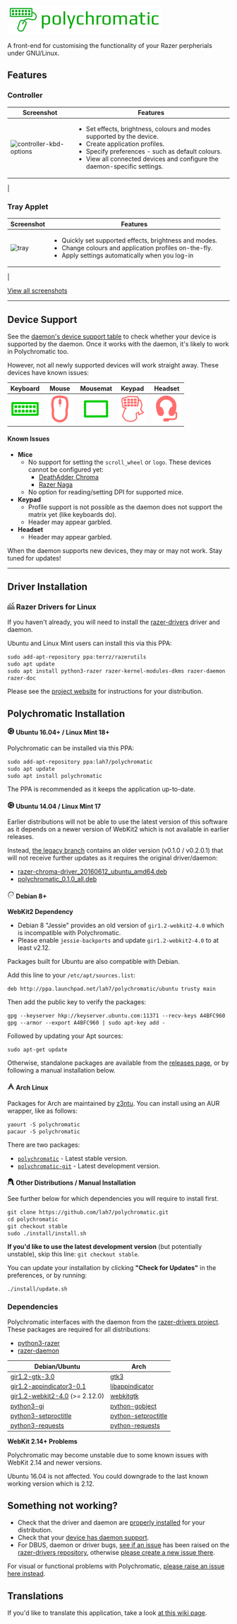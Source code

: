 ![Polychromatic](.readme/logo.png)

A front-end for customising the functionality of your Razer perpherials under GNU/Linux.

## Features

### Controller
| Screenshot | Features |
| ---------- | -------- |
| ![controller-kbd-options](https://cloud.githubusercontent.com/assets/13032135/20988307/1d61f118-bcc8-11e6-8455-66473f62ab25.png) | <ul><li>Set effects, brightness, colours and modes supported by the device.</li><li>Create application profiles.</li><li>Specify preferences - such as default colours.</li><li>View all connected devices and configure the daemon-specific settings.</li></ul>
|

### Tray Applet
| Screenshot | Features |
| ---------- | -------- |
| ![tray](https://cloud.githubusercontent.com/assets/13032135/20988404/85d08462-bcc8-11e6-8e9c-be3eaf976df1.jpg) | <ul><li>Quickly set supported effects, brightness and modes.</li><li>Change colours and application profiles on-the-fly.</li><li>Apply settings automatically when you log-in</li></ul>
|

[View all screenshots](.readme/Screenshots.md)

------------

## Device Support

See the [daemon's device support table](https://github.com/terrycain/razer-drivers#device-support) to check whether your device is supported by the daemon. Once it works with the daemon, it's likely to work in Polychromatic too.

However, not all newly supported devices will work straight away. These devices have known issues:

| Keyboard | Mouse | Mousemat | Keypad | Headset |
|   :---:  | :---: |   :---:  | :---:  | :---:   |
| ![Keyboard](.readme/status/keyboard-ok.png) | ![Mouse](.readme/status/mouse-warn.png) | ![Mousemat](.readme/status/mousemat-ok.png) | ![Keypad](.readme/status/keypad-warn.png) | ![Headset](.readme/status/headset-warn.png)

#### Known Issues
* **Mice**
  * No support for setting the `scroll_wheel` or `logo`. These devices cannot be configured yet:
    * [DeathAdder Chroma](https://github.com/lah7/polychromatic/issues/41)
    * [Razer Naga](https://github.com/terrycain/razer-drivers/issues/106)
  * No option for reading/setting DPI for supported mice.
* **Keypad**
  * Profile support is not possible as the daemon does not support the matrix yet (like keyboards do).
  * Header may appear garbled.
* **Headset**
  * Header may appear garbled.

When the daemon supports new devices, they may or may not work. Stay tuned for updates!

-------------

## Driver Installation

### ![Chroma Drivers](.readme/chroma-drivers.png) Razer Drivers for Linux
If you haven't already, you will need to install the [razer-drivers](http://terrycain.github.io/razer-drivers/) driver and daemon.

Ubuntu and Linux Mint users can install this via this PPA:

    sudo add-apt-repository ppa:terrz/razerutils
    sudo apt update
    sudo apt install python3-razer razer-kernel-modules-dkms razer-daemon razer-doc

Please see the [project website](http://terrycain.github.io/razer-drivers/#download) for instructions for your distribution.


## Polychromatic Installation

#### ![Ubuntu](.readme/ubuntu.png) Ubuntu 16.04+ / Linux Mint 18+

Polychromatic can be installed via this PPA:

    sudo add-apt-repository ppa:lah7/polychromatic
    sudo apt update
    sudo apt install polychromatic

The PPA is recommended as it keeps the application up-to-date.


#### ![Ubuntu](.readme/ubuntu.png) Ubuntu 14.04 / Linux Mint 17

Earlier distributions will not be able to use the latest version of this software as it
depends on a newer version of WebKit2 which is not available in earlier releases.

Instead, [the legacy branch](https://github.com/lah7/polychromatic/tree/legacy) contains
an older version (v0.1.0 / v0.2.0.1) that will not receive further updates as it requires
the original driver/daemon:

* [razer-chroma-driver_20160612_ubuntu_amd64.deb](https://github.com/lah7/polychromatic/releases/download/v0.2.0/razer-chroma-driver_20160612_ubuntu_amd64.deb)
* [polychromatic_0.1.0_all.deb](https://github.com/lah7/polychromatic/releases/download/v0.2.0/polychromatic_0.1.0_all.deb)


#### ![Debian](.readme/debian.png) Debian 8+

**WebKit2 Dependency**

 * Debian 8 "Jessie" provides an old version of `gir1.2-webkit2-4.0` which is incompatible with Polychromatic.
 * Please enable `jessie-backports` and update `gir1.2-webkit2-4.0` to at least v2.12.

Packages built for Ubuntu are also compatible with Debian.

Add this line to your `/etc/apt/sources.list`:

    deb http://ppa.launchpad.net/lah7/polychromatic/ubuntu trusty main

Then add the public key to verify the packages:

    gpg --keyserver hkp://keyserver.ubuntu.com:11371 --recv-keys A4BFC960
    gpg --armor --export A4BFC960 | sudo apt-key add -

Followed by updating your Apt sources:

    sudo apt-get update

Otherwise, standalone packages are available from the [releases page](https://github.com/lah7/polychromatic/releases/latest/), or
by following a manual installation below.


#### ![Arch](.readme/arch.png) Arch Linux

Packages for Arch are maintained by [z3ntu](https://github.com/z3ntu). You can install using an AUR wrapper, like as follows:

    yaourt -S polychromatic
    pacaur -S polychromatic

There are two packages:

* [`polychromatic`](https://aur.archlinux.org/packages/polychromatic/) - Latest stable version.
* [`polychromatic-git`](https://aur.archlinux.org/packages/polychromatic-git/) - Latest development version.


#### ![Other Distributions](.readme/linux.png) Other Distributions / Manual Installation

See further below for which dependencies you will require to install first.

    git clone https://github.com/lah7/polychromatic.git
    cd polychromatic
    git checkout stable
    sudo ./install/install.sh

**If you'd like to use the latest development version** (but potentially unstable), skip this line: `git checkout stable`.

You can update your installation by clicking **"Check for Updates"** in the preferences, or by running:

    ./install/update.sh


### Dependencies

Polychromatic interfaces with the daemon from the [razer-drivers project](https://terrycain.github.io). These packages are required for all distributions:

* [python3-razer](https://github.com/terrycain/razer-drivers)
* [razer-daemon](https://github.com/terrycain/razer-drivers)


| Debian/Ubuntu | Arch |
| ------------- | ---- |
| [gir1.2-gtk-3.0](https://packages.debian.org/sid/gir1.2-gtk-3.0) | [gtk3](https://www.archlinux.org/packages/extra/x86_64/gtk3/)
| [gir1.2-appindicator3-0.1](https://packages.debian.org/sid/gir1.2-appindicator3-0.1) | [libappindicator](https://aur.archlinux.org/pkgbase/libappindicator/?comments=all)
| [gir1.2-webkit2-4.0](https://packages.debian.org/sid/gir1.2-webkit2-4.0) (>= 2.12.0) | [webkitgtk](https://www.archlinux.org/packages/extra/x86_64/webkitgtk/) |
| [python3-gi](https://packages.debian.org/sid/python3-gi) | [python-gobject](https://www.archlinux.org/packages/extra/x86_64/python-gobject/) |
| [python3-setproctitle](https://packages.debian.org/sid/python3-setproctitle) | [python-setproctitle](https://www.archlinux.org/packages/community/x86_64/python-setproctitle/) |
| [python3-requests](https://packages.debian.org/sid/python3-requests) | [python-requests](https://www.archlinux.org/packages/extra/any/python-requests/) |


**WebKit 2.14+ Problems**

Polychromatic may become unstable due to some known issues with WebKit 2.14 and newer versions.

Ubuntu 16.04 is not affected. You could downgrade to the last known working version which is 2.12.


## Something not working?

* Check that the driver and daemon are [properly installed](https://github.com/terrycain/razer-drivers#installation) for your distribution.
* Check that your [device has daemon support](https://github.com/terrycain/razer-drivers#device-support).
* For DBUS, daemon or driver bugs, [see if an issue](https://github.com/terrycain/razer-drivers/issues) has been raised on the [razer-drivers repository](https://github.com/terrycain/razer-drivers), otherwise [please create a new issue there](https://github.com/terrycain/razer-drivers/issues/new).

For visual or functional problems with Polychromatic, [please raise an issue here instead](https://github.com/lah7/polychromatic/issues/new).


## Translations

If you'd like to translate this application, take a look
[at this wiki page](https://github.com/lah7/polychromatic/wiki/How-to-translate-the-application).

